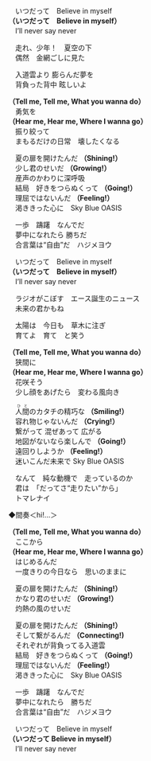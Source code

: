　いつだって　Believe in myself  
**（いつだって　Believe in myself）**  
　I’ll never say never

　走れ、少年！　夏空の下  
　偶然　金網ごしに見た

　入道雲より 膨らんだ夢を  
　背負った背中 眩しいよ

**（Tell me, Tell me, What you wanna do）**  
　勇気を  
**（Hear me, Hear me, Where I wanna go）**  
　振り絞って  
　まもるだけの日常　壊したくなる

　夏の扉を開けたんだ **（Shining!）**  
　少し君のせいだ **（Growing!）**  
　産声のかわりに深呼吸  
　結局　好きをつらぬくって **（Going!）**  
　理屈ではないんだ **（Feeling!）**  
　渇ききった心に　Sky Blue OASIS

　一歩　躊躇　なんでだ  
　夢中になれたら 勝ちだ  
　合言葉は“自由”だ　ハジメヨウ

　いつだって　Believe in myself  
**（いつだって　Believe in myself）**  
　I’ll never say never

　ラジオがこぼす　エース誕生のニュース  
　未来の君かもね

　太陽は　今日も　草木に注ぎ  
　育てよ　育て　と笑う

**（Tell me, Tell me, What you wanna do）**  
　狭間に  
**（Hear me, Hear me, Where I wanna go）**  
　花咲そう  
　少し顔をあげたら　変わる風向き

　<ruby>人間<rp>（</rp><rt>ひと</rt><rp>）</rp></ruby>のカタチの精巧な **（Smiling!）**  
　容れ物じゃないんだ **（Crying!）**  
　繋がって 混ぜあって 広がる  
　地図がないなら楽しんで **（Going!）**  
　遠回りしようか **（Feeling!）**  
　迷いこんだ未来で Sky Blue OASIS

　なんて　純な動機で　走っているのか  
　君は　「だってさ“走りたい”から」  
　トマレナイ

◆間奏＜hi!…＞

**（Tell me, Tell me, What you wanna do）**  
　ここから  
**（Hear me, Hear me, Where I wanna go）**  
　はじめるんだ  
　一度きりの今日なら　思いのままに

　夏の扉を開けたんだ **（Shining!）**  
　かなり君のせいだ **（Growing!）**  
　灼熱の風のせいだ

　夏の扉を開けたんだ **（Shining!）**  
　そして繋がるんだ **（Connecting!)**  
　それぞれが背負ってる入道雲  
　結局　好きをつらぬくって **（Going!）**  
　理屈ではないんだ **（Feeling!）**  
　渇ききった心に　Sky Blue OASIS

　一歩　躊躇　なんでだ  
　夢中になれたら　勝ちだ  
　合言葉は“自由”だ　ハジメヨウ

　いつだって　Believe in myself  
**（いつだって Believe in myself）**  
　I’ll never say never  
